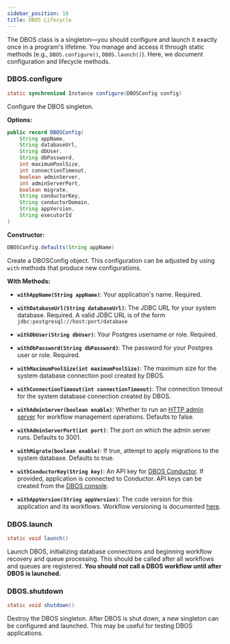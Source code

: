 ```yaml
---
sidebar_position: 10
title: DBOS Lifecycle
---
```


The DBOS class is a singleton&mdash;you should configure and launch it exactly once in a program's lifetime.
You manage and access it through static methods (e.g., `DBOS.configure()`, `DBOS.launch()`).
Here, we document configuration and lifecycle methods.

### DBOS.configure

```java
static synchronized Instance configure(DBOSConfig config)
```

Configure the DBOS singleton.

**Options:**

```java
public record DBOSConfig(
    String appName,
    String databaseUrl,
    String dbUser,
    String dbPassword,
    int maximumPoolSize,
    int connectionTimeout,
    boolean adminServer,
    int adminServerPort,
    boolean migrate,
    String conductorKey,
    String conductorDomain,
    String appVersion,
    String executorId
)
```

**Constructor:**

```java
DBOSConfig.defaults(String appName)
```

Create a DBOSConfig object.  This configuration can be adjusted by using `with` methods that produce new configurations.

**With Methods:**

- **`withAppName(String appName)`**: Your application's name. Required.

- **`withDatabaseUrl(String databaseUrl)`**: The JDBC URL for your system database. Required. A valid JDBC URL is of the form `jdbc:postgresql://host:port/database`

- **`withDbUser(String dbUser)`**: Your Postgres username or role. Required.

- **`withDbPassword(String dbPassword)`**: The password for your Postgres user or role. Required.

- **`withMaximumPoolSize(int maximumPoolSize)`**: The maximum size for the system database connection pool created by DBOS.

- **`withConnectionTimeout(int connectionTimeout)`**: The connection timeout for the system database connection created by DBOS.

- **`withAdminServer(boolean enable)`**: Whether to run an [HTTP admin server](../../production/self-hosting/admin-api.md) for workflow management operations. Defaults to false.

- **`withAdminServerPort(int port)`**: The port on which the admin server runs. Defaults to 3001.

- **`withMigrate(boolean enable)`**: If true, attempt to apply migrations to the system database.  Defaults to true.

- **`withConductorKey(String key)`**: An API key for [DBOS Conductor](../../production/self-hosting/conductor.md). If provided, application is connected to Conductor. API keys can be created from the [DBOS console](https://console.dbos.dev).

- **`withAppVersion(String appVersion)`**: The code version for this application and its workflows. Workflow versioning is documented [here](../tutorials/workflow-tutorial.md#workflow-versioning-and-recovery).

### DBOS.launch

```java
static void launch()
```

Launch DBOS, initializing database connections and beginning workflow recovery and queue processing.
This should be called after all workflows and queues are registered.
**You should not call a DBOS workflow until after DBOS is launched.**

### DBOS.shutdown

```java
static void shutdown()
```

Destroy the DBOS singleton.
After DBOS is shut down, a new singleton can be configured and launched.
This may be useful for testing DBOS applications.